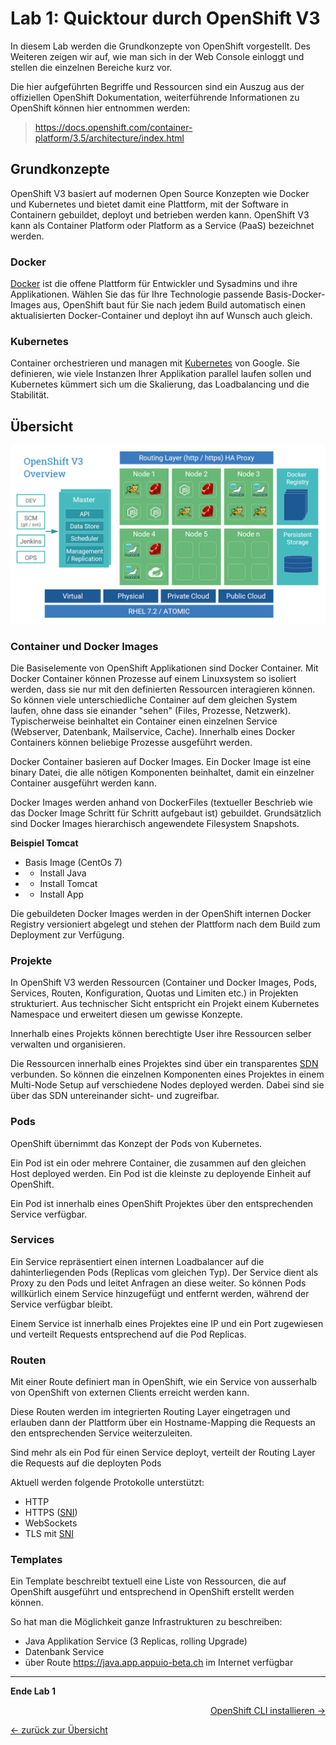 # Lab 1: Quicktour durch OpenShift V3

In diesem Lab werden die Grundkonzepte von OpenShift vorgestellt. Des Weiteren zeigen wir auf, wie man sich in der Web Console einloggt und stellen die einzelnen Bereiche kurz vor.

Die hier aufgeführten Begriffe und Ressourcen sind ein Auszug aus der offiziellen OpenShift Dokumentation, weiterführende Informationen zu OpenShift können hier entnommen werden:

> https://docs.openshift.com/container-platform/3.5/architecture/index.html


## Grundkonzepte

OpenShift V3 basiert auf modernen Open Source Konzepten wie Docker und Kubernetes und bietet damit eine Plattform, mit der Software in Containern gebuildet, deployt und betrieben werden kann. OpenShift V3 kann als Container Platform oder Platform as a Service (PaaS) bezeichnet werden.

### Docker

[Docker](https://www.docker.com/) ist die offene Plattform für Entwickler und Sysadmins und ihre Applikationen. Wählen Sie das für Ihre Technologie passende Basis-Docker-Images aus, OpenShift baut für Sie nach jedem Build automatisch einen aktualisierten Docker-Container und deployt ihn auf Wunsch auch gleich.

### Kubernetes

Container orchestrieren und managen mit [Kubernetes](http://kubernetes.io/) von Google. Sie definieren, wie viele Instanzen Ihrer Applikation parallel laufen sollen und Kubernetes kümmert sich um die Skalierung, das Loadbalancing und die Stabilität.

## Übersicht

![Overview](../images/ose3-overview.png)

### Container und Docker Images

Die Basiselemente von OpenShift Applikationen sind Docker Container. Mit Docker Container können Prozesse auf einem Linuxsystem so isoliert werden, dass sie nur mit den definierten Ressourcen interagieren können. So können viele unterschiedliche Container auf dem gleichen System laufen, ohne dass sie einander "sehen" (Files, Prozesse, Netzwerk). Typischerweise beinhaltet ein Container einen einzelnen Service (Webserver, Datenbank, Mailservice, Cache). Innerhalb eines Docker Containers können beliebige Prozesse ausgeführt werden.

Docker Container basieren auf Docker Images. Ein Docker Image ist eine binary Datei, die alle nötigen Komponenten beinhaltet, damit ein einzelner Container ausgeführt werden kann.

Docker Images werden anhand von DockerFiles (textueller Beschrieb wie das Docker Image Schritt für Schritt aufgebaut ist) gebuildet. Grundsätzlich sind Docker Images hierarchisch angewendete Filesystem Snapshots.

**Beispiel Tomcat**
- Basis Image (CentOs 7)
- + Install Java
- + Install Tomcat
- + Install App

Die gebuildeten Docker Images werden in der OpenShift internen Docker Registry versioniert abgelegt und stehen der Plattform nach dem Build zum Deployment zur Verfügung.

### Projekte

In OpenShift V3 werden Ressourcen (Container und Docker Images, Pods, Services, Routen, Konfiguration, Quotas und Limiten etc.) in Projekten strukturiert. Aus technischer Sicht entspricht ein Projekt einem Kubernetes Namespace und erweitert diesen um gewisse Konzepte.

Innerhalb eines Projekts können berechtigte User ihre Ressourcen selber verwalten und organisieren.

Die Ressourcen innerhalb eines Projektes sind über ein transparentes [SDN](https://de.wikipedia.org/wiki/Software-defined_networking) verbunden. So können die einzelnen Komponenten eines Projektes in einem Multi-Node Setup auf verschiedene Nodes deployed werden. Dabei sind sie über das SDN untereinander sicht- und zugreifbar.

### Pods

OpenShift übernimmt das Konzept der Pods von Kubernetes.

Ein Pod ist ein oder mehrere Container, die zusammen auf den gleichen Host deployed werden. Ein Pod ist die kleinste zu deployende Einheit auf OpenShift.

Ein Pod ist innerhalb eines OpenShift Projektes über den entsprechenden Service verfügbar.

### Services

Ein Service repräsentiert einen internen Loadbalancer auf die dahinterliegenden Pods (Replicas vom gleichen Typ). Der Service dient als Proxy zu den Pods und leitet Anfragen an diese weiter. So können Pods willkürlich einem Service hinzugefügt und entfernt werden, während der Service verfügbar bleibt.

Einem Service ist innerhalb eines Projektes eine IP und ein Port zugewiesen und verteilt Requests entsprechend auf die Pod Replicas.

### Routen

Mit einer Route definiert man in OpenShift, wie ein Service von ausserhalb von OpenShift von externen Clients erreicht werden kann.

Diese Routen werden im integrierten Routing Layer eingetragen und erlauben dann der Plattform über ein Hostname-Mapping die Requests an den entsprechenden Service weiterzuleiten.

Sind mehr als ein Pod für einen Service deployt, verteilt der Routing Layer die Requests auf die deployten Pods

Aktuell werden folgende Protokolle unterstützt:

- HTTP
- HTTPS ([SNI](https://en.wikipedia.org/wiki/Server_Name_Indication))
- WebSockets
- TLS mit [SNI](https://en.wikipedia.org/wiki/Server_Name_Indication)

### Templates

Ein Template beschreibt textuell eine Liste von Ressourcen, die auf OpenShift ausgeführt und entsprechend in OpenShift erstellt werden können.

So hat man die Möglichkeit ganze Infrastrukturen zu beschreiben:

- Java Applikation Service (3 Replicas, rolling Upgrade)
- Datenbank Service
- über Route https://java.app.appuio-beta.ch im Internet verfügbar

---

**Ende Lab 1**
<p width="100px" align="right"><a href="02_cli.md">OpenShift CLI installieren →</a></p>

[← zurück zur Übersicht](../README.md)
